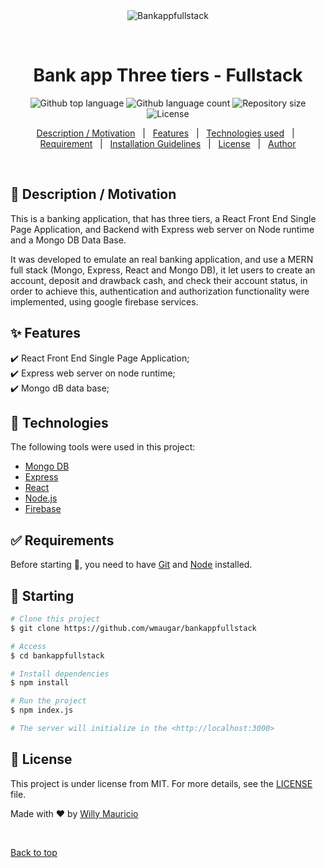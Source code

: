 <div align="center" id="top"> 
  <img src="./.github/app.gif" alt="Bankappfullstack" />

  &#xa0;

  <!-- <a href="https://bankappfullstack.netlify.app">Demo</a> -->
</div>

<h1 align="center">Bank app Three tiers - Fullstack</h1>

<p align="center">
  <img alt="Github top language" src="https://img.shields.io/github/languages/top/wmaugar/bankappfullstack?color=56BEB8">

  <img alt="Github language count" src="https://img.shields.io/github/languages/count/wmaugar/bankappfullstack?color=56BEB8">

  <img alt="Repository size" src="https://img.shields.io/github/repo-size/wmaugar/bankappfullstack?color=56BEB8">

  <img alt="License" src="https://img.shields.io/github/license/wmaugar/bankappfullstack?color=56BEB8">

  <!-- <img alt="Github issues" src="https://img.shields.io/github/issues/wmaugar/bankappfullstack?color=56BEB8" /> -->

  <!-- <img alt="Github forks" src="https://img.shields.io/github/forks/wmaugar/bankappfullstack?color=56BEB8" /> -->

  <!-- <img alt="Github stars" src="https://img.shields.io/github/stars/wmaugar/bankappfullstack?color=56BEB8" /> -->
</p>

<!-- Status -->

<!-- <h4 align="center"> 
	🚧  Bankappfullstack 🚀 Under construction...  🚧
</h4> 

<hr> -->

<p align="center">
  <a href="#dart-about">Description / Motivation</a> &#xa0; | &#xa0; 
  <a href="#sparkles-features">Features</a> &#xa0; | &#xa0;
  <a href="#rocket-technologies">Technologies used</a> &#xa0; | &#xa0;
  <a href="#white_check_mark-requirements">Requirement</a> &#xa0; | &#xa0;
  <a href="#checkered_flag-starting">Installation Guidelines</a> &#xa0; | &#xa0;
  <a href="#memo-license">License</a> &#xa0; | &#xa0;
  <a href="https://github.com/wmaugar" target="_blank">Author</a>
</p>

<br>

## :dart: Description / Motivation ##

This is a banking application, that has three tiers, a React Front End Single Page Application, and Backend with Express web server on Node runtime and a Mongo DB Data Base.

It was developed to emulate an real banking application, and use a MERN full stack (Mongo, Express, React and Mongo DB), it let users to create an account, deposit and drawback cash, and check their account status, in order to achieve this, authentication and authorization functionality were implemented, using google firebase services. 

## :sparkles: Features ##

:heavy_check_mark: React Front End Single Page Application;\
:heavy_check_mark: Express web server on node runtime;\
:heavy_check_mark: Mongo dB data base;

## :rocket: Technologies ##

The following tools were used in this project:

- [Mongo DB](https://mongodb.com/)
- [Express](https://www.npmjs.com/package/express)
- [React](https://pt-br.reactjs.org/)
- [Node.js](https://nodejs.org/en/)
- [Firebase](https://firebase.google.com/)

## :white_check_mark: Requirements ##

Before starting :checkered_flag:, you need to have [Git](https://git-scm.com) and [Node](https://nodejs.org/en/) installed.

## :checkered_flag: Starting ##

```bash
# Clone this project
$ git clone https://github.com/wmaugar/bankappfullstack

# Access
$ cd bankappfullstack

# Install dependencies
$ npm install

# Run the project
$ npm index.js

# The server will initialize in the <http://localhost:3000>
```

## :memo: License ##

This project is under license from MIT. For more details, see the [LICENSE](LICENSE.md) file.


Made with :heart: by <a href="https://github.com/wmaugar" target="_blank">Willy Mauricio</a>

&#xa0;

<a href="#top">Back to top</a>
